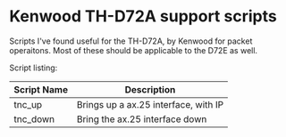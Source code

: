 # Kenwood TH-D72A support scripts 

Scripts I've found useful for the TH-D72A, by Kenwood for packet operaitons.  Most of these
should be applicable to the D72E as well.

Script listing:

|Script Name|Description|
|-----|-----|
|tnc_up|Brings up a ax.25 interface, with IP|
|tnc_down|Bring the ax.25 interface down|
